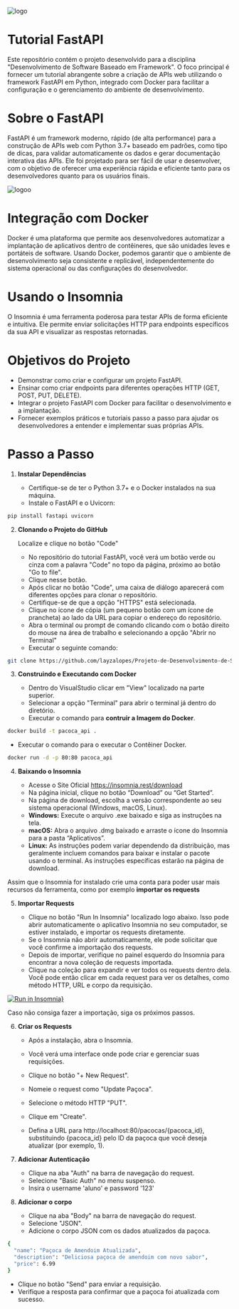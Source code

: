 ![logo](https://github.com/lyzlopess/Projeto-de-Desenvolvimento-de-Software-Baseado-em-Framework---FastAPI-Tutorial/assets/112975441/6a77ad02-c244-4ad7-b130-333a383a525e)

# Tutorial FastAPI
Este repositório contém o projeto desenvolvido para a disciplina "Desenvolvimento de Software Baseado em Framework". O foco principal é fornecer um tutorial abrangente sobre a criação de APIs web utilizando o framework FastAPI em Python, integrado com Docker para facilitar a configuração e o gerenciamento do ambiente de desenvolvimento.

# Sobre o FastAPI
FastAPI é um framework moderno, rápido (de alta performance) para a construção de APIs web com Python 3.7+ baseado em padrões, como tipo de dicas, para validar automaticamente os dados e gerar documentação interativa das APIs. Ele foi projetado para ser fácil de usar e desenvolver, com o objetivo de oferecer uma experiência rápida e eficiente tanto para os desenvolvedores quanto para os usuários finais.

![logoo](https://github.com/lyzlopess/Projeto-de-Desenvolvimento-de-Software-Baseado-em-Framework---FastAPI-Tutorial/assets/112975441/de330529-52fe-4014-856d-ee6a71796d9b)
# Integração com Docker
Docker é uma plataforma que permite aos desenvolvedores automatizar a implantação de aplicativos dentro de contêineres, que são unidades leves e portáteis de software. Usando Docker, podemos garantir que o ambiente de desenvolvimento seja consistente e replicável, independentemente do sistema operacional ou das configurações do desenvolvedor.

# Usando o Insomnia

O Insomnia é uma ferramenta poderosa para testar APIs de forma eficiente e intuitiva. Ele permite enviar solicitações HTTP para endpoints específicos da sua API e visualizar as respostas retornadas. 

# Objetivos do Projeto
- Demonstrar como criar e configurar um projeto FastAPI.
- Ensinar como criar endpoints para diferentes operações HTTP (GET, POST, PUT, DELETE).
- Integrar o projeto FastAPI com Docker para facilitar o desenvolvimento e a implantação.
- Fornecer exemplos práticos e tutoriais passo a passo para ajudar os desenvolvedores a entender e implementar suas próprias APIs.

# Passo a Passo
1. **Instalar Dependências**
   
   - Certifique-se de ter o Python 3.7+ e o Docker instalados na sua máquina.
   - Instale o FastAPI e o Uvicorn:

```bash
pip install fastapi uvicorn
```
2. **Clonando o Projeto do GitHub**
   
   Localize e clique no botão "Code"
   - No repositório do tutorial FastAPI, você verá um botão verde ou cinza com a palavra "Code" no topo da página, próximo ao botão "Go to file".
   - Clique nesse botão.
   - Após clicar no botão "Code", uma caixa de diálogo aparecerá com diferentes opções para clonar o repositório.
   - Certifique-se de que a opção "HTTPS" está selecionada.
   - Clique no ícone de cópia (um pequeno botão com um ícone de prancheta) ao lado da URL para copiar o endereço do repositório.
   - Abra o terminal ou prompt de comando clicando com o botão direito do mouse na área de trabalho e selecionando a opção "Abrir no Terminal"
   - Executar o seguinte comando:
```bash
git clone https://github.com/layzalopes/Projeto-de-Desenvolvimento-de-Software-Baseado-em-Framework---FastAPI-Tutorial.git
```

3. **Construindo e Executando com Docker**
   
   - Dentro do VisualStudio clicar em "View" localizado na parte superior.
   - Selecionar a opção "Terminal" para abrir o terminal já dentro do diretório.
   - Executar o comando para **contruir a Imagem do Docker**.
```bash
docker build -t pacoca_api .
```
   - Executar o comando para o executar o Contêiner Docker.
```bash
docker run -d -p 80:80 pacoca_api
```

4. **Baixando o Insomnia**
   
   - Acesse o Site Oficial https://insomnia.rest/download
   - Na página inicial, clique no botão “Download” ou “Get Started”.
   - Na página de download, escolha a versão correspondente ao seu sistema operacional (Windows, macOS, Linux).
   - **Windows:** Execute o arquivo .exe baixado e siga as instruções na tela.
   - **macOS:** Abra o arquivo .dmg baixado e arraste o ícone do Insomnia para a pasta “Aplicativos”.
   - **Linux:** As instruções podem variar dependendo da distribuição, mas geralmente incluem comandos para baixar e instalar o pacote usando o terminal. As instruções específicas estarão na página de download.

Assim que o Insomnia for instalado crie uma conta para poder usar mais recursos da ferramenta, como por exemplo **importar os requests**
  
5. **Importar Requests**
   
   - Clique no botão "Run In Insomnia" localizado logo abaixo. Isso pode abrir automaticamente o aplicativo Insomnia no seu computador, se estiver instalado, e importar os requests diretamente.
   - Se o Insomnia não abrir automaticamente, ele pode solicitar que você confirme a importação dos requests.
   - Depois de importar, verifique no painel esquerdo do Insomnia para encontrar a nova coleção de requests importada.
   - Clique na coleção para expandir e ver todos os requests dentro dela. Você pode então clicar em cada request para ver os detalhes, como método HTTP, URL e corpo da requisição.

[![Run in Insomnia}](https://insomnia.rest/images/run.svg)](https://insomnia.rest/run/?label=Pa%C3%A7oca%20API&uri=https%3A%2F%2Fgithub.com%2Flayzalopes%2FProjeto-de-Desenvolvimento-de-Software-Baseado-em-Framework---FastAPI-Tutorial%2Fblob%2Fmain%2FInsomnia_2024-07-10.json)

Caso não consiga fazer a importação, siga os próximos passos.

6. **Criar os Requests**

   - Após a instalação, abra o Insomnia.
   - Você verá uma interface onde pode criar e gerenciar suas requisições.
   - Clique no botão "+ New Request".
   - Nomeie o request como "Update Paçoca".
   - Selecione o método HTTP "PUT".
   - Clique em "Create".
  
   - Defina a URL para http://localhost:80/pacocas/{pacoca_id}, substituindo {pacoca_id} pelo ID da paçoca que você deseja atualizar (por exemplo, 1).

7. **Adicionar Autenticação**

   - Clique na aba "Auth" na barra de navegação do request.
   - Selecione "Basic Auth" no menu suspenso.
   - Insira o username 'aluno' e password '123'

8. **Adicionar o corpo**

   - Clique na aba "Body" na barra de navegação do request.
   - Selecione "JSON".
   - Adicione o corpo JSON com os dados atualizados da paçoca.
```bash
{
  "name": "Paçoca de Amendoim Atualizada",
  "description": "Deliciosa paçoca de amendoim com novo sabor",
  "price": 6.99
}
```
   - Clique no botão "Send" para enviar a requisição.
   - Verifique a resposta para confirmar que a paçoca foi atualizada com sucesso.


